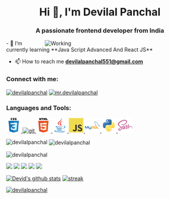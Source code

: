 <h1 align="center">Hi 👋, I'm Devilal Panchal</h1>
<h3 align="center">A passionate frontend developer from India</h3>

<img align="right" alt="Working" width="400" src="https://user-images.githubusercontent.com/74038190/212749171-b84692a8-2b04-4e3b-93ca-ac14705da224.gif">
- 🌱 I’m currently learning **Java Script Advanced And React JS**

- 📫 How to reach me **devilalpanchal551@gmail.com**

<h3 align="left">Connect with me:</h3>
<p align="left">
<a href="https://linkedin.com/in/devilalpanchal" target="blank"><img align="center" src="https://raw.githubusercontent.com/rahuldkjain/github-profile-readme-generator/master/src/images/icons/Social/linked-in-alt.svg" alt="devilalpanchal" height="30" width="40" /></a>
<a href="https://instagram.com/mr.devilalpanchal" target="blank"><img align="center" src="https://raw.githubusercontent.com/rahuldkjain/github-profile-readme-generator/master/src/images/icons/Social/instagram.svg" alt="mr.devilalpanchal" height="30" width="40" /></a>

</p>

<h3 align="left">Languages and Tools:</h3>
<p align="left"> <a href="https://www.w3schools.com/css/" target="_blank" rel="noreferrer"> <img src="https://raw.githubusercontent.com/devicons/devicon/master/icons/css3/css3-original-wordmark.svg" alt="css3" width="40" height="40"/> </a> <a href="https://git-scm.com/" target="_blank" rel="noreferrer"> <img src="https://www.vectorlogo.zone/logos/git-scm/git-scm-icon.svg" alt="git" width="40" height="40"/> </a> <a href="https://www.w3.org/html/" target="_blank" rel="noreferrer"> <img src="https://raw.githubusercontent.com/devicons/devicon/master/icons/html5/html5-original-wordmark.svg" alt="html5" width="40" height="40"/> </a> <a href="https://www.java.com" target="_blank" rel="noreferrer"> <img src="https://raw.githubusercontent.com/devicons/devicon/master/icons/java/java-original.svg" alt="java" width="40" height="40"/> </a> <a href="https://developer.mozilla.org/en-US/docs/Web/JavaScript" target="_blank" rel="noreferrer"> <img src="https://raw.githubusercontent.com/devicons/devicon/master/icons/javascript/javascript-original.svg" alt="javascript" width="40" height="40"/> </a> <a href="https://www.mysql.com/" target="_blank" rel="noreferrer"> <img src="https://raw.githubusercontent.com/devicons/devicon/master/icons/mysql/mysql-original-wordmark.svg" alt="mysql" width="40" height="40"/> </a> <a href="https://www.python.org" target="_blank" rel="noreferrer"> <img src="https://raw.githubusercontent.com/devicons/devicon/master/icons/python/python-original.svg" alt="python" width="40" height="40"/> </a> <a href="https://sass-lang.com" target="_blank" rel="noreferrer"> <img src="https://raw.githubusercontent.com/devicons/devicon/master/icons/sass/sass-original.svg" alt="sass" width="40" height="40"/> </a> </p>

<p><img align="left" src="https://github-readme-stats.vercel.app/api/top-langs?username=devilalpanchal&show_icons=true&locale=en&layout=compact" alt="devilalpanchal" /></p>

<p>&nbsp;<img align="center" src="https://github-readme-stats.vercel.app/api?username=devilalpanchal&show_icons=true&locale=en" alt="devilalpanchal" /></p>

<p><img align="center" src="https://github-readme-streak-stats.herokuapp.com/?user=devilalpanchal&" alt="devilalpanchal" /></p>
<!-- [![trophy](https://github-profile-trophy.vercel.app/?username=devilalpanchal&theme=dracula&row=2&column=5)](https://github.com/ryo-ma/github-profile-trophy) -->

![](http://github-profile-summary-cards.vercel.app/api/cards/profile-details?username=devilalpanchal&theme=aura) 
![](http://github-profile-summary-cards.vercel.app/api/cards/stats?username=devilalpanchal&theme=aura)
![](http://github-profile-summary-cards.vercel.app/api/cards/repos-per-language?username=devilalpanchal&theme=aura)
![](http://github-profile-summary-cards.vercel.app/api/cards/most-commit-language?username=devilalpanchal&theme=aura)
![](http://github-profile-summary-cards.vercel.app/api/cards/productive-time?username=devilalpanchal&theme=aura&utcOffset=8)

[![Devid's github stats](https://github-readme-stats.vercel.app/api?username=devilalpanchal&show_icons=true&theme=dracula)](https://github.com/devilalpanchal)
[![streak](https://github-readme-streak-stats.herokuapp.com/?user=devilalpanchal&theme=dracula)](https://github.com/devilalpanachal)

<p align="left"> <a href="https://github.com/ryo-ma/github-profile-trophy"><img src="https://github-profile-trophy.vercel.app/?username=devilalpanchal" alt="devilalpanchal" /></a> </p>


